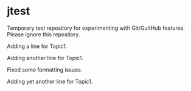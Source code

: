 jtest
=====

Temporary test repository for experimenting with Git/GuitHub features. Please ignore this repository.

Adding a line for Topic1.

Adding another line for Topic1.

Fixed some formatting issues.

Adding yet another line for Topic1.
